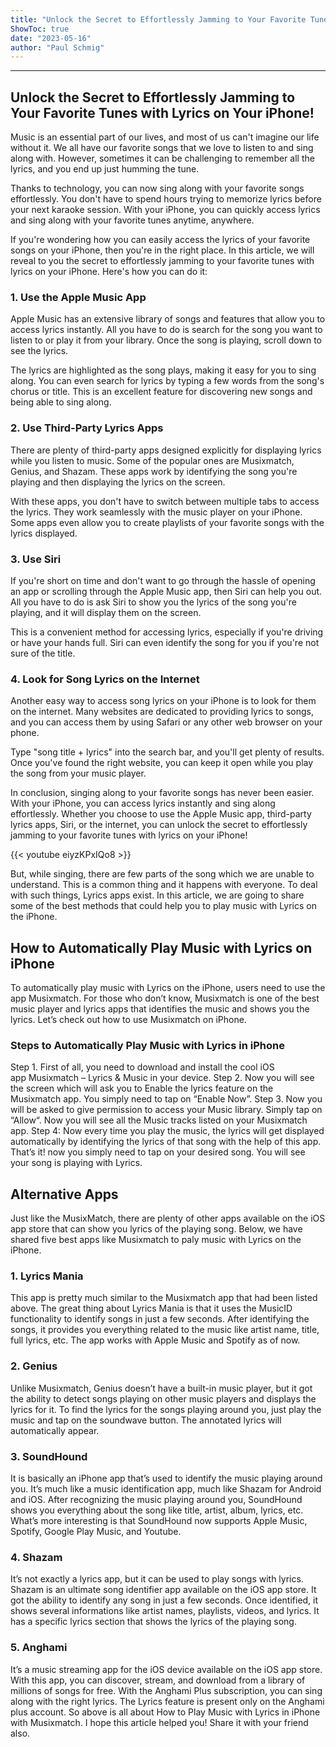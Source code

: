 ```yaml
---
title: "Unlock the Secret to Effortlessly Jamming to Your Favorite Tunes with Lyrics on Your iPhone!"
ShowToc: true 
date: "2023-05-16"
author: "Paul Schmig"
---
```

*****
## Unlock the Secret to Effortlessly Jamming to Your Favorite Tunes with Lyrics on Your iPhone!

Music is an essential part of our lives, and most of us can't imagine our life without it. We all have our favorite songs that we love to listen to and sing along with. However, sometimes it can be challenging to remember all the lyrics, and you end up just humming the tune.

Thanks to technology, you can now sing along with your favorite songs effortlessly. You don't have to spend hours trying to memorize lyrics before your next karaoke session. With your iPhone, you can quickly access lyrics and sing along with your favorite tunes anytime, anywhere.

If you're wondering how you can easily access the lyrics of your favorite songs on your iPhone, then you're in the right place. In this article, we will reveal to you the secret to effortlessly jamming to your favorite tunes with lyrics on your iPhone. Here's how you can do it:

### 1. Use the Apple Music App

Apple Music has an extensive library of songs and features that allow you to access lyrics instantly. All you have to do is search for the song you want to listen to or play it from your library. Once the song is playing, scroll down to see the lyrics.

The lyrics are highlighted as the song plays, making it easy for you to sing along. You can even search for lyrics by typing a few words from the song's chorus or title. This is an excellent feature for discovering new songs and being able to sing along.

### 2. Use Third-Party Lyrics Apps

There are plenty of third-party apps designed explicitly for displaying lyrics while you listen to music. Some of the popular ones are Musixmatch, Genius, and Shazam. These apps work by identifying the song you're playing and then displaying the lyrics on the screen.

With these apps, you don't have to switch between multiple tabs to access the lyrics. They work seamlessly with the music player on your iPhone. Some apps even allow you to create playlists of your favorite songs with the lyrics displayed.

### 3. Use Siri

If you're short on time and don't want to go through the hassle of opening an app or scrolling through the Apple Music app, then Siri can help you out. All you have to do is ask Siri to show you the lyrics of the song you're playing, and it will display them on the screen.

This is a convenient method for accessing lyrics, especially if you're driving or have your hands full. Siri can even identify the song for you if you're not sure of the title.

### 4. Look for Song Lyrics on the Internet

Another easy way to access song lyrics on your iPhone is to look for them on the internet. Many websites are dedicated to providing lyrics to songs, and you can access them by using Safari or any other web browser on your phone.

Type "song title + lyrics" into the search bar, and you'll get plenty of results. Once you've found the right website, you can keep it open while you play the song from your music player.

In conclusion, singing along to your favorite songs has never been easier. With your iPhone, you can access lyrics instantly and sing along effortlessly. Whether you choose to use the Apple Music app, third-party lyrics apps, Siri, or the internet, you can unlock the secret to effortlessly jamming to your favorite tunes with lyrics on your iPhone!

{{< youtube eiyzKPxIQo8 >}} 



But, while singing, there are few parts of the song which we are unable to understand. This is a common thing and it happens with everyone. To deal with such things, Lyrics apps exist. In this article, we are going to share some of the best methods that could help you to play music with Lyrics on the iPhone.

 
## How to Automatically Play Music with Lyrics on iPhone


To automatically play music with Lyrics on the iPhone, users need to use the app Musixmatch. For those who don’t know, Musixmatch is one of the best music player and lyrics apps that identifies the music and shows you the lyrics. Let’s check out how to use Musixmatch on iPhone.

 
### Steps to Automatically Play Music with Lyrics in iPhone


Step 1. First of all, you need to download and install the cool iOS app Musixmatch – Lyrics & Music in your device.
Step 2. Now you will see the screen which will ask you to Enable the lyrics feature on the Musixmatch app. You simply need to tap on “Enable Now”.
Step 3. Now you will be asked to give permission to access your Music library. Simply tap on “Allow“. Now you will see all the Music tracks listed on your Musixmatch app.
Step 4: Now every time you play the music, the lyrics will get displayed automatically by identifying the lyrics of that song with the help of this app.
That’s it! now you simply need to tap on your desired song. You will see your song is playing with Lyrics.

 
## Alternative Apps


Just like the MusixMatch, there are plenty of other apps available on the iOS app store that can show you lyrics of the playing song. Below, we have shared five best apps like Musixmatch to paly music with Lyrics on the iPhone.

 
### 1. Lyrics Mania


This app is pretty much similar to the Musixmatch app that had been listed above. The great thing about Lyrics Mania is that it uses the MusicID functionality to identify songs in just a few seconds. After identifying the songs, it provides you everything related to the music like artist name, title, full lyrics, etc. The app works with Apple Music and Spotify as of now.

 
### 2. Genius


Unlike Musixmatch, Genius doesn’t have a built-in music player, but it got the ability to detect songs playing on other music players and displays the lyrics for it. To find the lyrics for the songs playing around you, just play the music and tap on the soundwave button. The annotated lyrics will automatically appear.

 
### 3. SoundHound


It is basically an iPhone app that’s used to identify the music playing around you. It’s much like a music identification app, much like Shazam for Android and iOS. After recognizing the music playing around you, SoundHound shows you everything about the song like title, artist, album, lyrics, etc. What’s more interesting is that SoundHound now supports Apple Music, Spotify, Google Play Music, and Youtube.

 
### 4. Shazam


It’s not exactly a lyrics app, but it can be used to play songs with lyrics. Shazam is an ultimate song identifier app available on the iOS app store. It got the ability to identify any song in just a few seconds. Once identified, it shows several informations like artist names, playlists, videos, and lyrics. It has a specific lyrics section that shows the lyrics of the playing song.

 
### 5. Anghami


It’s a music streaming app for the iOS device available on the iOS app store. With this app, you can discover, stream, and download from a library of millions of songs for free. With the Anghami Plus subscription, you can sing along with the right lyrics. The Lyrics feature is present only on the Anghami plus account.
So above is all about How to Play Music with Lyrics in iPhone with Musixmatch. I hope this article helped you! Share it with your friend also.




